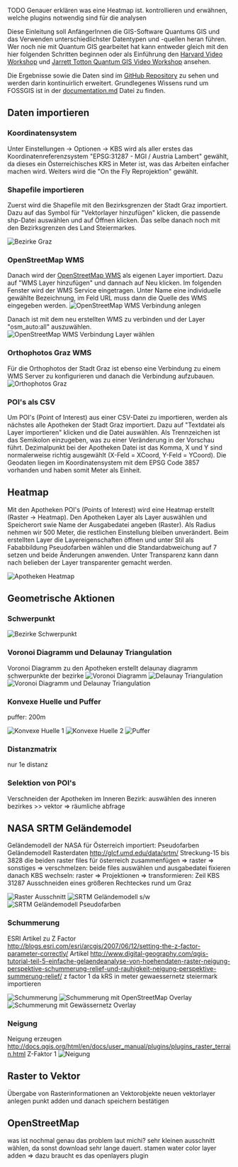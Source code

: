 TODO
Genauer erklären was eine Heatmap ist.
kontrollieren und erwähnen, welche plugins notwendig sind für die analysen

Diese Einleitung soll AnfängerInnen die GIS-Software Quantums GIS und das Verwenden unterschiedlichster Datentypen und -quellen heran führen. Wer noch nie mit Quantum GIS gearbeitet hat kann entweder gleich mit den hier folgenden Schritten beginnen oder als Einführung den [Harvard Video Workshop](https://www.youtube.com/playlist?list=PL0AAB19E208B14E96) und [Jarrett Totton Quantum GIS Video Workshop](https://www.youtube.com/playlist?list=PLDEFCFD4D118823AA&feature=mh_lolz) ansehen.

Die Ergebnisse sowie die Daten sind im [GitHub Repository](https://github.com/skasberger/einfuehrung-fossgis) zu sehen und werden darin kontinuirlich erweitert. Grundlegenes  Wissens rund um FOSSGIS ist in der [documentation.md](https://github.com/skasberger/einfuehrung-fossgis/blob/master/doc/documentation.md) Datei zu finden. 

## Daten importieren

### Koordinatensystem
Unter Einstellungen -> Optionen -> KBS wird als aller erstes das Koordinatenreferenzsystem "EPSG:31287 - MGI / Austria Lambert" gewählt, da dieses ein Österreichisches KRS in Meter ist, was das Arbeiten einfacher machen wird. Weiters wird die "On the Fly Reprojektion" gewählt.

### Shapefile importieren
Zuerst wird die Shapefile mit den Bezirksgrenzen der Stadt Graz importiert. Dazu auf das Symbol für "Vektorlayer hinzufügen" klicken, die passende shp-Datei auswählen und auf Öffnen klicken. Das selbe danach noch mit den Bezirksgrenzen des Land Steiermarkes.

![Bezirke Graz](http://openscience.alpine-geckos.at/project/einfuehrung-fossgis/images/qgis-examples/graz.png)

### OpenStreetMap WMS
Danach wird der [OpenStreetMap WMS](http://129.206.228.72/cached/hillshade?Request=GetCapabilities) als eigenen Layer importiert. Dazu auf "WMS Layer hinzufügen" und dannach auf Neu klicken. Im folgenden Fenster wird der WMS Service eingetragen. Unter Name eine individuelle gewählte Bezeichnung, im Feld URL muss dann die Quelle des WMS eingegeben werden.
![OpenStreetMap WMS Verbindung anlegen](http://openscience.alpine-geckos.at/project/einfuehrung-fossgis/images/qgis-examples/openstreetmap-wms-1.png)

Danach ist mit dem neu erstellten WMS zu verbinden und der Layer "osm_auto:all" auszuwählen.
![OpenStreetMap WMS Verbindung Layer wählen](http://openscience.alpine-geckos.at/project/einfuehrung-fossgis/images/qgis-examples/openstreetmap-wms-2.png)

### Orthophotos Graz WMS
Für die Orthophotos der Stadt Graz ist ebenso eine Verbindung zu einem WMS Server zu konfigurieren und danach die Verbindung aufzubauen. 
![Orthophotos Graz](http://openscience.alpine-geckos.at/project/einfuehrung-fossgis/images/qgis-examples/orthophotos.png)

### POI's als CSV
Um POI's (Point of Interest) aus einer CSV-Datei zu importieren, werden als nächstes alle Apotheken der Stadt Graz importiert. Dazu auf "Textdatei als Layer importieren" klicken und die Datei auswählen. Als Trennzeichen ist das Semikolon einzugeben, was zu einer Veränderung in der Vorschau führt. Dezimalpunkt bei der Apotheken Datei ist das Komma, X und Y sind normalerweise richtig ausgewählt (X-Feld = XCoord, Y-Feld = YCoord). Die Geodaten liegen im Koordinatensystem mit dem EPSG Code 3857 vorhanden und haben somit Meter als Einheit.

## Heatmap
Mit den Apotheken POI's (Points of Interest) wird eine Heatmap erstellt (Raster -> Heatmap). Den Apotheken Layer als Layer auswählen und Speicherort swie Name der Ausgabedatei angeben (Raster). Als Radius nehmen wir 500 Meter, die restlichen Einstellung bleiben unverändert. Beim erstellten Layer die Layereigenschaften öffnen und unter Stil als Fababbildung Pseudofarben wählen und die Standardabweichung auf 7 setzen und beide Änderungen anwenden. Unter Transparenz kann dann nach belieben der Layer transparenter gemacht werden.

![Apotheken Heatmap](http://openscience.alpine-geckos.at/project/einfuehrung-fossgis/images/qgis-examples/heatmap.png)

## Geometrische Aktionen

### Schwerpunkt 
![Bezirke Schwerpunkt](http://openscience.alpine-geckos.at/project/einfuehrung-fossgis/images/qgis-examples/schwerpunkt.png)

### Voronoi Diagramm und Delaunay Triangulation
Voronoi Diagramm zu den Apotheken erstellt
delaunay  diagramm
schwerpunkte der bezirke
![Voronoi Diagramm](http://openscience.alpine-geckos.at/project/einfuehrung-fossgis/images/qgis-examples/voronoi.png)
![Delaunay Triangulation](http://openscience.alpine-geckos.at/project/einfuehrung-fossgis/images/qgis-examples/delaunay.png)
![Voronoi Diagramm und Delaunay Triangulation](http://openscience.alpine-geckos.at/project/einfuehrung-fossgis/images/qgis-examples/voronoi-delaunay.png)

### Konvexe Huelle und Puffer
puffer: 200m

![Konvexe Huelle 1](http://openscience.alpine-geckos.at/project/einfuehrung-fossgis/images/qgis-examples/konvexe-huelle-1.png)
![Konvexe Huelle 2](http://openscience.alpine-geckos.at/project/einfuehrung-fossgis/images/qgis-examples/konvexe-huelle-2.png)
![Puffer](http://openscience.alpine-geckos.at/project/einfuehrung-fossgis/images/qgis-examples/puffer.png)

### Distanzmatrix
nur 1e distanz 

### Selektion von POI's
Verschneiden der Apotheken im Inneren Bezirk: auswählen des inneren bezirkes >> vektor => räumliche abfrage

## NASA SRTM Geländemodel
Geländemodell der NASA für Österreich importiert: Pseudofarben
Geländemodell Rasterdaten http://glcf.umd.edu/data/srtm/
Streckung-15 bis 3828
die beiden raster files für österreich zusammenfügen => raster => sonstiges => verschmelzen: beide files auswählen und ausgabedatei fixieren
danach KBS wechseln: raster => Projektionen => transformieren: Zeil KBS 31287
Ausschneiden eines größeren Rechteckes rund um Graz

![Raster Ausschnitt](http://openscience.alpine-geckos.at/project/einfuehrung-fossgis/images/qgis-examples/raster.png)
![SRTM Geländemodell s/w](http://openscience.alpine-geckos.at/project/einfuehrung-fossgis/images/qgis-examples/gelaendemodell-1.png)
![SRTM Geländemodell Pseudofarben](http://openscience.alpine-geckos.at/project/einfuehrung-fossgis/images/qgis-examples/gelaendemodell-2.png)

### Schummerung
ESRI Artikel zu Z Factor http://blogs.esri.com/esri/arcgis/2007/06/12/setting-the-z-factor-parameter-correctly/
Artikel http://www.digital-geography.com/qgis-tutorial-teil-5-einfache-gelaendeanalyse-von-hoehendaten-raster-neigung-perspektive-schummerung-relief-und-rauhigkeit-neigung-perspektive-summerung-relief/
z factor 1 da kRS in meter
gewaessernetz steiermark importieren

![Schummerung](http://openscience.alpine-geckos.at/project/einfuehrung-fossgis/images/qgis-examples/schummerung-1.png)
![Schummerung mit OpenStreetMap Overlay](http://openscience.alpine-geckos.at/project/einfuehrung-fossgis/images/qgis-examples/schummerung-2.png)
![Schummerung mit Gewässernetz Overlay](http://openscience.alpine-geckos.at/project/einfuehrung-fossgis/images/qgis-examples/gewaessernetz.png)

### Neigung
Neigung erzeugen
http://docs.qgis.org/html/en/docs/user_manual/plugins/plugins_raster_terrain.html
Z-Faktor 1
![Neigung](http://openscience.alpine-geckos.at/project/einfuehrung-fossgis/images/qgis-examples/neigung.png)

## Raster to Vektor
Übergabe von Rasterinformationen an Vektorobjekte
neuen vektorlayer anlegen
punkt adden und danach speichern bestätigen

## OpenStreetMap
was ist nochmal genau das problem laut michi?
sehr kleinen ausschnitt wählen, da sonst download sehr lange dauert.
stamen water color layer adden => dazu braucht es das openlayers plugin

